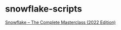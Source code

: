 # snowflake-scripts
[Snowflake – The Complete Masterclass (2022 Edition)](https://www.udemy.com/course/snowflake-masterclass/)